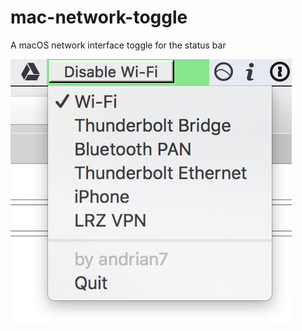 # mac-network-toggle
A macOS network interface toggle for the status bar

![Screenshot](https://github.com/andrian7/mac-network-toggle/blob/master/images/screenshot1.png?raw=true "Screenshot")
